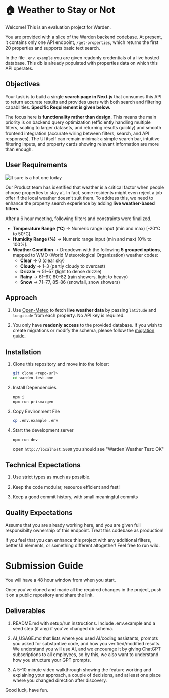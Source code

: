 # 🏠 Weather to Stay or Not

Welcome! This is an evaluation project for Warden.

You are provided with a slice of the Warden backend codebase. At present, it contains only one API endpoint, `/get-properties`, which returns the first 20 properties and supports basic text search.

In the file `.env.example` you are given readonly credentials of a live hosted database. This db is already populated with properties data on which this API operates.

## Objectives

Your task is to build a single **search page in Next.js** that consumes this API to return accurate results and provides users with both search and filtering capabilities. **Specific Requirement is given below.**

The focus here is **functionality rather than design**. This means the main priority is on backend query optimization (efficiently handling multiple filters, scaling to larger datasets, and returning results quickly) and smooth frontend integration (accurate wiring between filters, search, and API responses). The UI itself can remain minimal: a simple search bar, intuitive filtering inputs, and property cards showing relevant information are more than enough.

## User Requirements

![It sure is a hot one today](https://arden-public.s3.ap-south-1.amazonaws.com/hotone.jpg)

Our Product team has identified that weather is a critical factor when people choose properties to stay at. In fact, some residents might even reject a job offer if the local weather doesn’t suit them. To address this, we need to enhance the property search experience by adding **live weather-based filters**.

After a 6 hour meeting, following filters and constraints were finalized.

- **Temperature Range (°C)** → Numeric range input (min and max) [-20°C to 50°C].
- **Humidity Range (%)** → Numeric range input (min and max) [0% to 100%].
- **Weather Condition** → Dropdown with the following **5 grouped options**, mapped to WMO (World Meteorological Organization) weather codes:
  - **Clear** → 0 (clear sky)
  - **Cloudy** → 1–3 (partly cloudy to overcast)
  - **Drizzle** → 51–57 (light to dense drizzle)
  - **Rainy** → 61–67, 80–82 (rain showers, light to heavy)
  - **Snow** → 71–77, 85–86 (snowfall, snow showers)

## Approach

1. Use [Open-Meteo](https://open-meteo.com/) to fetch **live weather data** by passing `latitude` and `longitude` from each property. No API key is required.

2. You only have **readonly access** to the provided database. If you wish to create migrations or modify the schema, please follow the [migration guide](docs/migrations.md).

## Installation

1. Clone this repository and move into the folder:
   ```bash
   git clone <repo-url>
   cd warden-test-one
   ```
2. Install Dependencies
   ```bash
   npm i
   npm run prisma:gen
   ```
3. Copy Environment File
   ```bash
   cp .env.example .env
   ```
4. Start the development server
   ```bash
   npm run dev
   ```
   open `http://localhost:5000` you should see "Warden Weather Test: OK"

## Technical Expectations

1. Use strict types as much as possible.

2. Keep the code modular, resource efficient and fast!

3. Keep a good commit history, with small meaningful commits

## Quality Expectations

Assume that you are already working here, and you are given full responsibilty ownership of this endpoint. Treat this codebase as production!

If you feel that you can enhance this project with any additional filters, better UI elements, or something different altogether! Feel free to run wild.

# Submission Guide

You will have a 48 hour window from when you start.

Once you've cloned and made all the required changes in the project, push it on a public repository and share the link.

## Deliverables

1. README.md with setup/run instructions. Include .env.example and a seed step (if any) if you've changed db schema.

2. AI_USAGE.md that lists where you used AI/coding assistants, prompts you asked for substantive code, and how you verified/modified results. We understand you will use AI, and we encourage it by giving ChatGPT subscriptions to all employees, so by this, we also want to understand how you structure your GPT prompts.

3. A 5–10 minute video walkthrough showing the feature working and explaining your approach, a couple of decisions, and at least one place where you changed direction after discovery.

Good luck, have fun.
